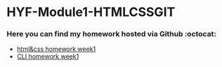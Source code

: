 # HYF-Module1-HTMLCSSGIT
### Here you can find my homework hosted via Github :octocat:

- [html&css homework week1](https://dima-kaddah.github.io/HYF-Module1-HTMLCSSGIT/week1/digital%20resume)
- [CLI homework week1](https://dima-kaddah.github.io/HYF-Module1-HTMLCSSGIT/week1/the%20cli%20challenge/cli%20challenge.txt)


